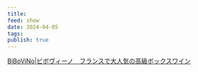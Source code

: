 ```yaml
---
title: 
feed: show
date: 2024-04-05
tags: 
publish: true
---
```

[BiBoViNo\|ビボヴィーノ　フランスで大人気の高級ボックスワイン](https://www.old-vintage.com/bibovino/h)


